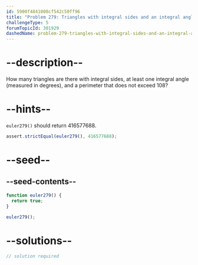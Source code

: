 ```yaml
---
id: 5900f4841000cf542c50ff96
title: "Problem 279: Triangles with integral sides and an integral angle"
challengeType: 5
forumTopicId: 301929
dashedName: problem-279-triangles-with-integral-sides-and-an-integral-angle
---
```


# --description--

How many triangles are there with integral sides, at least one integral angle (measured in degrees), and a perimeter that does not exceed 108?

# --hints--

`euler279()` should return 416577688.

```js
assert.strictEqual(euler279(), 416577688);
```

# --seed--

## --seed-contents--

```js
function euler279() {
  return true;
}

euler279();
```

# --solutions--

```js
// solution required
```
